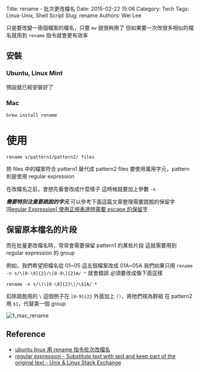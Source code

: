 Title: rename - 批次更改檔名
Date: 2015-02-22 15:06
Category: Tech
Tags: Linux-Unix, Shell Script
Slug: rename
Authors: Wei Lee

只是要改變一兩個檔案的檔名，只要 `mv` 就很夠用了
但如果要一次改很多相似的檔名就用到 `rename` 指令就會更有效率
<!--more-->

## 安裝

### Ubuntu, Linux Mint

預設就已經安裝好了

### Mac

```shell
brew install rename
```

# 使用

```shell
rename s/pattern1/pattern2/ files
```

把 files 中的檔案符合 pattern1 替代成 pattern2
files 要使用萬用字元，pattern 則是使用 regular expression

在改檔名之前，會想先看會改成什麼樣子
這時候就要加上參數 `-n`

***需要特別注意要跳脫的字元***
可以參考下面這篇文章整理需要跳脫的保留字
[[Regular Expression] 使用正規表達時需要 escape 的保留字](https://awei791129.pixnet.net/blog/post/53319618)

## 保留原本檔名的片段

而在批量更改檔名時，常常會需要保留 pattern1 的某些片段
這就需要用到 regular expression 的 group

例如，我們希望把檔名從 01~05 這五個檔案改成 01A~05A
我們如果只用 `rename -n s/\[0-\9]{2}/\[0-9\]{2}A/ *` 就會錯誤
必須要改成像下面這樣

```shell
rename -n s/\(\[0-\9]{2}\)/\$1A/ *
```

扣除跳脫用的 `\`
這個例子在 `[0-9]{2}` 外面加上 `()`，將他們視為群組
在 pattern2 用 `$1`，代替第一個 group

![1_mac_rename](/images/posts-image/2015-02-22-rename/h1NV6ro.png)

## Reference

* [ubuntu linux 用 rename 指令批次改檔名](http://mix.bruceli.net/2011/01/ubuntu-linuxrename.html)
* [regular expression - Substitute text with sed and keep part of the original text - Unix & Linux Stack Exchange](http://unix.stackexchange.com/questions/20718/substitute-text-with-sed-and-keep-part-of-the-original-text)
